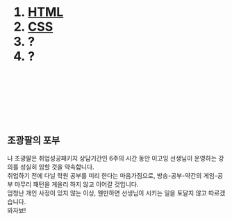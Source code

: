 <!DOCTYPE html>
<html lang="ko" dir="ltr">
  <head>
    <meta charset="utf-8">
  </head>
  <body>
    <h1>
      <ol>
        <li><a href="web/~20200224/1여는글.html">HTML</a></li>
        <li><a href="web/~20200226/CSS.html">CSS</a></li>
        <li>?</li>
        <li>?</li>
      </ol>
    </h1>
    <br><br><br><br><br><br>
    <h2>
      조광팔의 포부
    </h2>
    <p>
      나 조광팔은 취업성공패키지 상담기간인 6주의 시간 동안 이고잉 선생님이 운영하는 강의를 성실히 임할 것을 약속합니다.<br>
      취업하기 전에 다닐 학원 공부를 미리 한다는 마음가짐으로, 방송-공부-약간의 게임-공부 마무리 패턴을 게을리 하지 않고 이어갈 것입니다.<br>
      엄청난 개인 사정이 있지 않는 이상, 웬만하면 선생님이 시키는 일을 토달지 않고 따르겠습니다.<br>
      와자뵤!<br>
    </p>
  </body>
</html>
